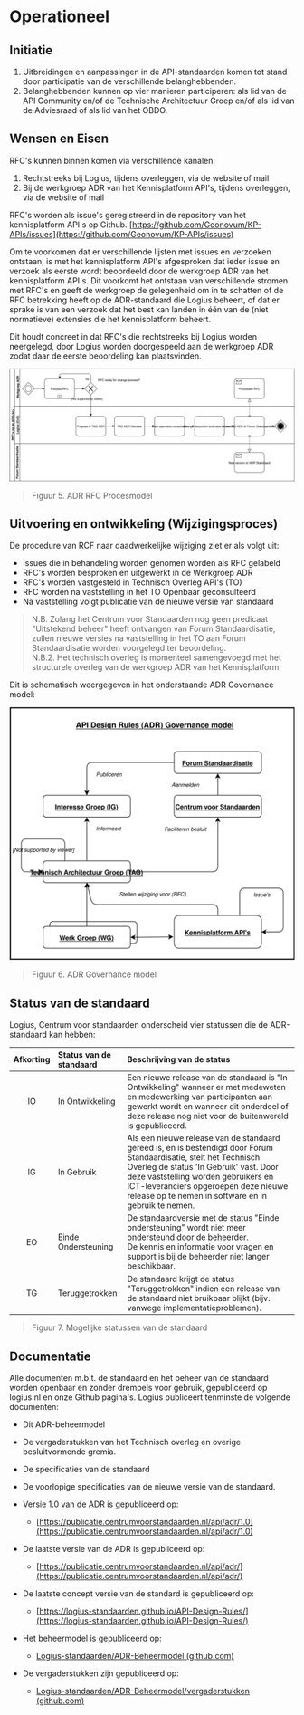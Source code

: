 # Operationeel

## Initiatie

1. Uitbreidingen en aanpassingen in de API-standaarden komen tot stand door participatie van de verschillende belanghebbenden.
2. Belanghebbenden kunnen op vier manieren participeren: als lid van de API Community en/of de Technische Architectuur Groep en/of als lid van de Adviesraad of als lid van het OBDO.

## Wensen en Eisen

RFC&#39;s kunnen binnen komen via verschillende kanalen:

1. Rechtstreeks bij Logius, tijdens overleggen, via de website of mail
2. Bij de werkgroep ADR van het Kennisplatform API&#39;s, tijdens overleggen, via de website of mail

RFC&#39;s worden als issue&#39;s geregistreerd in de repository van het kennisplatform API&#39;s op Github. [https://github.com/Geonovum/KP-APIs/issues](https://github.com/Geonovum/KP-APIs/issues)

Om te voorkomen dat er verschillende lijsten met issues en verzoeken ontstaan, is met het kennisplatform API&#39;s afgesproken dat ieder issue en verzoek als eerste wordt beoordeeld door de werkgroep ADR van het kennisplatform API&#39;s. Dit voorkomt het ontstaan van verschillende stromen met RFC&#39;s en geeft de werkgroep de gelegenheid om in te schatten of de RFC betrekking heeft op de ADR-standaard die Logius beheert, of dat er sprake is van een verzoek dat het best kan landen in één van de (niet normatieve) extensies die het kennisplatform beheert.

Dit houdt concreet in dat RFC&#39;s die rechtstreeks bij Logius worden neergelegd, door Logius worden doorgespeeld aan de werkgroep ADR zodat daar de eerste beoordeling kan plaatsvinden.

![ADR RFC Procesmodel](media/ADR_Governance-RFC_Process.svg "ADR RFC Procesmodel")
> Figuur 5. ADR RFC Procesmodel

## Uitvoering en ontwikkeling (Wijzigingsproces)

De procedure van RCF naar daadwerkelijke wijziging ziet er als volgt uit:

- Issues die in behandeling worden genomen worden als RFC gelabeld
- RFC&#39;s worden besproken en uitgewerkt in de Werkgroep ADR
- RFC&#39;s worden vastgesteld in Technisch Overleg API&#39;s (TO)
- RFC worden na vaststelling in het TO Openbaar geconsulteerd
- Na vaststelling volgt publicatie van de nieuwe versie van standaard

> N.B. Zolang het Centrum voor Standaarden nog geen predicaat &quot;Uitstekend beheer&quot; heeft ontvangen van Forum Standaardisatie, zullen nieuwe versies na vaststelling in het TO aan Forum Standaardisatie worden voorgelegd ter beoordeling.  
> N.B.2. Het technisch overleg is momenteel samengevoegd met het structurele overleg van de werkgroep ADR van het Kennisplatform

Dit is schematisch weergegeven in het onderstaande ADR Governance model:  

![ADR Governance model](media/ADR_Governance_model.svg "ADR Governance model")
> Figuur 6. ADR Governance model

## Status van de standaard

Logius, Centrum voor standaarden onderscheid vier statussen die de ADR-standaard kan hebben:

| **Afkorting** | **Status van de standaard** | **Beschrijving van de status**                                      |
| :------------: | :----------------------------- | :-------------------------------------------------------------------  |
| IO             | In Ontwikkeling                | Een nieuwe release van de standaard is &quot;In Ontwikkeling&quot; wanneer er met medeweten en medewerking van participanten aan gewerkt wordt en wanneer dit onderdeel of deze release nog niet voor de buitenwereld is gepubliceerd.                                                   |
| IG             | In Gebruik                     | Als een nieuwe release van de standaard gereed is, en is bestendigd door Forum Standaardisatie, stelt het Technisch Overleg de status &#39;In Gebruik&#39; vast. Door deze vaststelling worden gebruikers en ICT-leveranciers opgeroepen deze nieuwe release op te nemen in software en in gebruik te nemen.                              |
| EO             | Einde Ondersteuning            | De standaardversie met de status &quot;Einde ondersteuning&quot; wordt niet meer ondersteund door de beheerder.<br>De kennis en informatie voor vragen en support is bij de beheerder niet langer beschikbaar.                                                                       |
| TG             | Teruggetrokken                 | De standaard krijgt de status &quot;Teruggetrokken&quot; indien een release van de standaard niet bruikbaar blijkt (bijv. vanwege implementatieproblemen).                                                             |

> Figuur 7. Mogelijke statussen van de standaard

## Documentatie

Alle documenten m.b.t. de standaard en het beheer van de standaard worden openbaar en zonder drempels voor gebruik, gepubliceerd op logius.nl en onze Github pagina&#39;s. Logius publiceert tenminste de volgende documenten:

- Dit ADR-beheermodel
- De vergaderstukken van het Technisch overleg en overige besluitvormende gremia.
- De specificaties van de standaard
- De voorlopige specificaties van de nieuwe versie van de standaard.

- Versie 1.0 van de ADR is gepubliceerd op:  
  - [https://publicatie.centrumvoorstandaarden.nl/api/adr/1.0](https://publicatie.centrumvoorstandaarden.nl/api/adr/1.0)  
- De laatste versie van de ADR is gepubliceerd op:  
  - [https://publicatie.centrumvoorstandaarden.nl/api/adr/](https://publicatie.centrumvoorstandaarden.nl/api/adr/)  
- De laatste concept versie van de standard is gepubliceerd op:  
  - [https://logius-standaarden.github.io/API-Design-Rules/](https://logius-standaarden.github.io/API-Design-Rules/)  
- Het beheermodel is gepubliceerd op:  
  - [Logius-standaarden/ADR-Beheermodel (github.com)](https://github.com/Logius-standaarden/ADR-Beheermodel)  
- De vergaderstukken zijn gepubliceerd op:  
  - [Logius-standaarden/ADR-Beheermodel/vergaderstukken (github.com)](https://github.com/Logius-standaarden/ADR-Beheermodel/tree/develop/vergaderstukken)  

